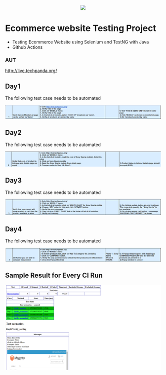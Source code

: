 <div align="center"> 
	<img src="https://github.com/abdelrahman99999/Ecommerce_Testing/actions/workflows/main.yml/badge.svg">
</div>

# Ecommerce website Testing Project
- Testing Ecommerce Website using Selenium and TestNG with Java
- Github Actions
### AUT
http://live.techpanda.org/

## Day1
The following test case needs to be automated

![Task1](./Tasks/Testcase-v1.png)

## Day2
The following test case needs to be automated

![Task2](./Tasks/Testcase-v2.png)

## Day3
The following test case needs to be automated

![Task2](./Tasks/Testcase-v3.png)

## Day4
The following test case needs to be automated

![Task2](./Tasks/Testcase-v4.png)


## Sample Result for Every CI Run
![Treports](./Tasks/result_sample.png)
